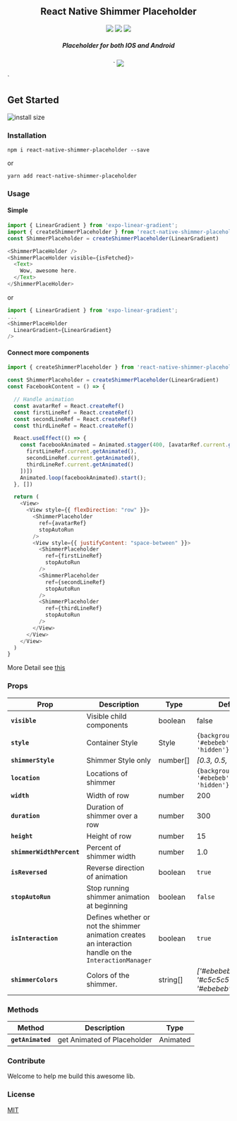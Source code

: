 
<h2 align="center">
  React Native Shimmer Placeholder
</h2>
<p align="center">
  <a href="https://www.npmjs.com/package/react-native-shimmer-placeholder"><img src="https://img.shields.io/npm/v/react-native-shimmer-placeholder.svg?style=flat-square"></a>
  <a href="https://www.npmjs.com/package/react-native-shimmer-placeholder"><img src="https://img.shields.io/npm/dm/react-native-shimmer-placeholder.svg?style=flat-square"></a>
  <a href="https://packagephobia.now.sh/badge?p=react-native-shimmer-placeholder@1.0.29"><img src="https://packagephobia.now.sh/badge?p=react-native-shimmer-placeholder@1.0.29"></a>
</p>
<h5 align="center">
Placeholder for both IOS and Android
</h5>

<p align="center">`
<img src="https://github.com/tomzaku/react-native-shimmer-placeholder/blob/master/example.gif?raw=true">
</p>`
<!-- <p align="center">
<img src="https://github.com/tomzaku/react-native-shimmer-placeholder/blob/master/example2.gif?raw=true">
</p> -->

## Get Started
![install size](https://packagephobia.now.sh/badge?p=react-native-shimmer-placeholder@1.0.29)

### Installation

`npm i react-native-shimmer-placeholder --save`

or

`yarn add react-native-shimmer-placeholder`


### Usage

#### Simple
``` js
import { LinearGradient } from 'expo-linear-gradient';
import { createShimmerPlaceholder } from 'react-native-shimmer-placeholder'
const ShimmerPlaceholder = createShimmerPlaceholder(LinearGradient)

<ShimmerPlaceHolder />
<ShimmerPlaceHolder visible={isFetched}>
  <Text>
    Wow, awesome here.
  </Text>
</ShimmerPlaceHolder>

```
or
``` js
import { LinearGradient } from 'expo-linear-gradient';
...
<ShimmerPlaceHolder
  LinearGradient={LinearGradient}
/>

```

#### Connect more components

``` js
import { createShimmerPlaceholder } from 'react-native-shimmer-placeholder'

const ShimmerPlaceholder = createShimmerPlaceholder(LinearGradient)
const FacebookContent = () => {

  // Handle animation
  const avatarRef = React.createRef()
  const firstLineRef = React.createRef()
  const secondLineRef = React.createRef()
  const thirdLineRef = React.createRef()

  React.useEffect(() => {
    const facebookAnimated = Animated.stagger(400, [avatarRef.current.getAnimated(), Animated.parallel([
      firstLineRef.current.getAnimated(),
      secondLineRef.current.getAnimated(),
      thirdLineRef.current.getAnimated()
    ])])
    Animated.loop(facebookAnimated).start();
  }, [])

  return (
    <View>
      <View style={{ flexDirection: "row" }}>
        <ShimmerPlaceholder
          ref={avatarRef}
          stopAutoRun
        />
        <View style={{ justifyContent: "space-between" }}>
          <ShimmerPlaceholder
            ref={firstLineRef}
            stopAutoRun
          />
          <ShimmerPlaceholder
            ref={secondLineRef}
            stopAutoRun
          />
          <ShimmerPlaceholder
            ref={thirdLineRef}
            stopAutoRun
          />
        </View>
      </View>
    </View>
  )
}
```

More Detail see [this](https://github.com/tomzaku/react-native-shimmer-placeholder/blob/master/example/App.js)

### Props

| Prop                      | Description                                                                                            | Type     | Default                                           |
| ------------------------- | ------------------------------------------------------------------------------------------------------ | -------- | ------------------------------------------------- |
| **`visible`**             | Visible child components                                                                               | boolean  | false                                             |
| **`style`**               | Container Style                                                                                        | Style    | `{backgroundColor: '#ebebeb',overflow: 'hidden'}` |
| **`shimmerStyle`**        | Shimmer Style only                                                                                     | number[] | *[0.3, 0.5, 0.7]*                                 |
| **`location`**            | Locations of shimmer                                                                                   |          | `{backgroundColor: '#ebebeb',overflow: 'hidden'}` |
| **`width`**               | Width of row                                                                                           | number   | 200                                               |
| **`duration`**            | Duration of shimmer over a row                                                                         | number   | 300                                               |
| **`height`**              | Height of row                                                                                          | number   | 15                                                |
| **`shimmerWidthPercent`** | Percent of shimmer width                                                                               | number   | 1.0                                               |
| **`isReversed`**          | Reverse direction of animation                                                                         | boolean  | `true`                                            |
| **`stopAutoRun`**         | Stop running shimmer animation at beginning                                                            | boolean  | `false`                                           |
| **`isInteraction`**       | Defines whether or not the shimmer animation creates an interaction handle on the `InteractionManager` | boolean  | `true`                                            |
| **`shimmerColors`**       | Colors of the shimmer.                                                                                 | string[] | *['#ebebeb', '#c5c5c5', '#ebebeb']*               |

### Methods
| Method            | Description                 | Type     |
| ----------------- | --------------------------- | -------- |
| **`getAnimated`** | get Animated of Placeholder | Animated |

### Contribute

Welcome to help me build this awesome lib.

### License

[MIT](https://github.com/tomzaku/react-native-shimmer-placeholder/blob/master/LICENSE)
